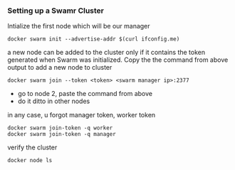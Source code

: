 ### Setting up a Swamr Cluster

Intialize the first node which will be our manager
```
docker swarm init --advertise-addr $(curl ifconfig.me)
```
a new node can be added to the cluster only if it contains the token generated when Swarm was initialized.
Copy the the command from above output to add a new node to cluster
```
docker swarm join --token <token> <swarm manager ip>:2377
```

* go to node 2, paste the command from above
* do it ditto in other nodes

in any case, u forgot manager token, worker token
```
docker swarm join-token -q worker
docker swarm join-token -q manager
```

verify the cluster
```
docker node ls
```
